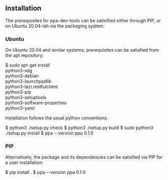 ## Installation ##

The prerequisites for ppa-dev-tools can be satisified either through
PIP, or on Ubuntu 20.04-ish via the packaging system.

### Ubuntu ###

On Ubuntu 20.04 and similar systems, prerequisites can be satisfied from
the apt repository:

  $ sudo apt-get install \
      python3-xdg \
      python3-debian \
      python3-launchpadlib \
      python3-lazr.restfulclient \
      python3-pip \
      python3-setuptools \
      python3-software-properties \
      python3-yaml

Installation follows the usual python conventions:

  $ python3 ./setup.py check
  $ python3 ./setup.py build
  $ sudo python3 ./setup.py install
  $ ppa --version
  ppa 0.1.0


### PIP ###

Alternatively, the package and its dependencies can be satisfied via PIP
for a user installation:

  $ pip install .
  $ ppa --version
  ppa 0.1.0


